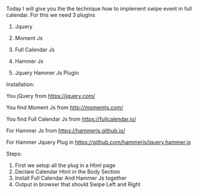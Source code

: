 Today I will give you the the technique how to implement swipe event in full calendar. For this we need 3 plugins

1. Jquery

2. Moment Js

3. Full Calendar Js

4. Hammer Js

5. Jquery Hammer Js Plugin

Installation:

You jQuery from https://jquery.com/

You find Moment Js from http://momentjs.com/

You find Full Calendar Js from https://fullcalendar.io/

For Hammer Js from https://hammerjs.github.io/

For Hammer Jquery Plug in https://github.com/hammerjs/jquery.hammer.js

Steps:
1. First we setup all the plug in a Html page
2. Declare Calendar Html in the Body Section
3. Install Full Calendar And Hammer Js together
4. Output in browser that should Swipe Left and Right
